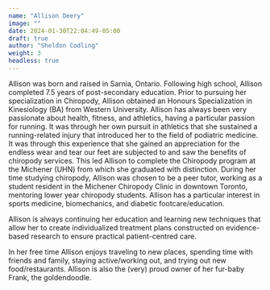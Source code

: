 ```yaml
---
name: "Allison Deery"
image: ""
date: 2024-01-30T22:04:49-05:00
draft: true
author: "Sheldon Codling"
weight: 3
headless: true
---
```


Allison was born and raised in Sarnia, Ontario. Following high school, Allison completed 7.5 years of post-secondary education. Prior to pursuing her specialization in Chiropody, Allison obtained an Honours Specialization in Kinesiology (BA) from Western University. Allison has always been very passionate about health, fitness, and athletics, having a particular passion for running. It was through her own pursuit in athletics that she sustained a running-related injury that introduced her to the field of podiatric medicine. It was through this experience that she gained an appreciation for the endless wear and tear our feet are subjected to and saw the benefits of chiropody services. This led Allison to complete the Chiropody program at the Michener (UHN) from which she graduated with distinction. During her time studying chiropody, Allison was chosen to be a peer tutor, working as a student resident in the Michener Chiropody Clinic in downtown Toronto, mentoring lower year chiropody students. Allison has a particular interest in sports medicine, biomechanics, and diabetic footcare/education.

Allison is always continuing her education and learning new techniques that allow her to create individualized treatment plans constructed on evidence-based research to ensure practical patient-centred care.

In her free time Allison enjoys traveling to new places, spending time with friends and family, staying active/working out, and trying out new food/restaurants. Allison is also the (very) proud owner of her fur-baby Frank, the goldendoodle.